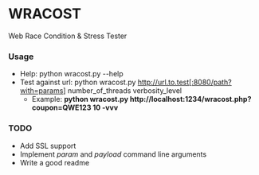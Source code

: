 # WRACOST
Web Race Condition &amp; Stress Tester

### Usage
* Help: python wracost.py --help
* Test against url: python wracost.py http://url.to.test[:8080/path?with=params] number_of_threads verbosity_level
  * Example: **python wracost.py http://localhost:1234/wracost.php?coupon=QWE123 10 -vvv**

### TODO
* Add SSL support
* Implement *param* and *payload* command line arguments
* Write a good readme

